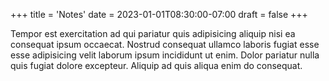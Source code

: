 +++
title = 'Notes'
date = 2023-01-01T08:30:00-07:00
draft = false
+++

Tempor est exercitation ad qui pariatur quis adipisicing aliquip nisi ea 
consequat ipsum occaecat. Nostrud consequat ullamco laboris fugiat esse esse 
adipisicing velit laborum ipsum incididunt ut enim. Dolor pariatur nulla quis 
fugiat dolore excepteur. Aliquip ad quis aliqua enim do consequat.
